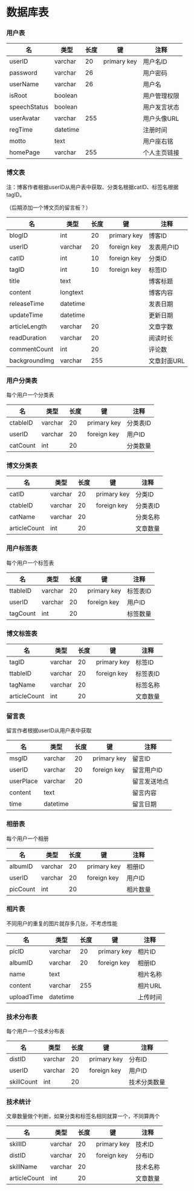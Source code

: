 # 数据库表  

### 用户表

| 名           | 类型     | 长度 | 键          | 注释         |
| ------------ | -------- | ---- | ----------- | ------------ |
| userID       | varchar  | 20   | primary key | 用户名ID     |
| password     | varchar  | 26   |             | 用户密码     |
| userName     | varchar  | 26   |             | 用户名       |
| isRoot       | boolean  |      |             | 用户管理权限 |
| speechStatus | boolean  |      |             | 用户发言状态 |
| userAvatar   | varchar  | 255  |             | 用户头像URL  |
| regTime      | datetime |      |             | 注册时间     |
| motto        | text     |      |             | 用户座右铭   |
| homePage     | varchar  | 255  |             | 个人主页链接 |

### 博文表

注：博客作者根据userID从用户表中获取、分类名根据catID、标签名根据tagID。

（后期添加一个博文页的留言板？）

| 名            | 类型     | 长度 | 键          | 注释        |
| ------------- | -------- | ---- | ----------- | ----------- |
| blogID        | int      | 20   | primary key | 博客ID      |
| userID        | varchar  | 20   | foreign key | 发表用户ID  |
| catID         | int      | 10   | foreign key | 分类ID      |
| tagID         | int      | 10   | foreign key | 标签ID      |
| title         | text     |      |             | 博客标题    |
| content       | longtext |      |             | 博客内容    |
| releaseTime   | datetime |      |             | 发表日期    |
| updateTime    | datetime |      |             | 更新日期    |
| articleLength | varchar  | 20   |             | 文章字数    |
| readDuration  | varchar  | 20   |             | 阅读时长    |
| commentCount  | int      | 20   |             | 评论数      |
| backgroundImg | varchar  | 255  |             | 文章封面URL |

### 用户分类表

每个用户一个分类表

| 名       | 类型    | 长度 | 键          | 注释     |
| -------- | ------- | ---- | ----------- | -------- |
| ctableID | varchar | 20   | primary key | 分类表ID |
| userID   | varchar | 20   | foreign key | 用户ID   |
| catCount | int     | 20   |             | 分类数量 |

### 博文分类表

| 名           | 类型    | 长度 | 键          | 注释     |
| ------------ | ------- | ---- | ----------- | -------- |
| catID        | varchar | 20   | primary key | 分类ID   |
| ctableID     | varchar | 20   | foreign key | 分类表ID |
| catName      | varchar | 20   |             | 分类名称 |
| articleCount | int     | 20   |             | 文章数量 |

### 用户标签表

每个用户一个标签表

| 名       | 类型    | 长度 | 键          | 注释     |
| -------- | ------- | ---- | ----------- | -------- |
| ttableID | varchar | 20   | primary key | 标签表ID |
| userID   | varchar | 20   | foreign key | 用户ID   |
| tagCount | int     | 20   |             | 标签数量 |

### 博文标签表

| 名           | 类型    | 长度 | 键          | 注释     |
| ------------ | ------- | ---- | ----------- | -------- |
| tagID        | varchar | 20   | primary key | 标签ID   |
| ttableID     | varchar | 20   | foreign key | 标签表ID |
| tagName      | varchar | 20   |             | 标签名称 |
| articleCount | int     | 20   |             | 文章数量 |

### 留言表

留言作者根据userID从用户表中获取

| 名        | 类型     | 长度 | 键          | 注释         |
| --------- | -------- | ---- | ----------- | ------------ |
| msgID     | varchar  | 20   | primary key | 留言ID       |
| userID    | varchar  | 20   | foreign key | 留言用户ID   |
| userPlace | varchar  | 20   |             | 留言发送地点 |
| content   | text     |      |             | 留言内容     |
| time      | datetime |      |             | 留言日期     |

### 相册表

每个用户一个相册

| 名       | 类型    | 长度 | 键          | 注释     |
| -------- | ------- | ---- | ----------- | -------- |
| albumID  | varchar | 20   | primary key | 相册ID   |
| userID   | varchar | 20   | foreign key | 用户ID   |
| picCount | int     | 20   |             | 相片数量 |

### 相片表

不同用户的重复的图片就存多几张，不考虑性能

| 名         | 类型     | 长度 | 键          | 注释     |
| ---------- | -------- | ---- | ----------- | -------- |
| picID      | varchar  | 20   | primary key | 相片ID   |
| albumID    | varchar  | 20   | foreign key | 相册ID   |
| name       | text     |      |             | 相片名称 |
| content    | varchar  | 255  |             | 相片URL  |
| uploadTime | datetime |      |             | 上传时间 |

### 技术分布表

每个用户一个技术分布表

| 名         | 类型    | 长度 | 键          | 注释         |
| ---------- | ------- | ---- | ----------- | ------------ |
| distID     | varchar | 20   | primary key | 分布ID       |
| userID     | varchar | 20   | foreign key | 用户ID       |
| skillCount | int     | 20   |             | 技术分类数量 |

### 技术统计

文章数量做个判断，如果分类和标签名相同就算一个，不同算两个

| 名           | 类型    | 长度 | 键          | 注释     |
| ------------ | ------- | ---- | ----------- | -------- |
| skillID      | varchar | 20   | primary key | 技术ID   |
| distID       | varchar | 20   | foreign key | 分布ID   |
| skillName    | varchar | 20   |             | 技术名称 |
| articleCount | int     | 20   |             | 文章数量 |